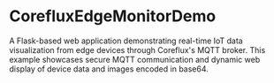 # CorefluxEdgeMonitorDemo
A Flask-based web application demonstrating real-time IoT data visualization from edge devices through Coreflux's MQTT broker. This example showcases secure MQTT communication and dynamic web display of device data and images encoded in base64.
